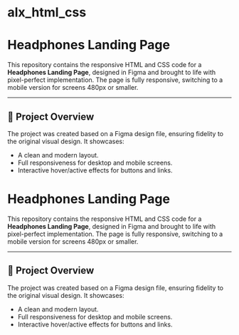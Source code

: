 # alx_html_css
# Headphones Landing Page

This repository contains the responsive HTML and CSS code for a **Headphones Landing Page**, designed in Figma and brought to life with pixel-perfect implementation. The page is fully responsive, switching to a mobile version for screens 480px or smaller. 

---

## 📂 Project Overview

The project was created based on a Figma design file, ensuring fidelity to the original visual design. It showcases:
- A clean and modern layout.
- Full responsiveness for desktop and mobile screens.
- Interactive hover/active effects for buttons and links.
# Headphones Landing Page

This repository contains the responsive HTML and CSS code for a **Headphones Landing Page**, designed in Figma and brought to life with pixel-perfect implementation. The page is fully responsive, switching to a mobile version for screens 480px or smaller. 

---

## 📂 Project Overview

The project was created based on a Figma design file, ensuring fidelity to the original visual design. It showcases:
- A clean and modern layout.
- Full responsiveness for desktop and mobile screens.
- Interactive hover/active effects for buttons and links.
